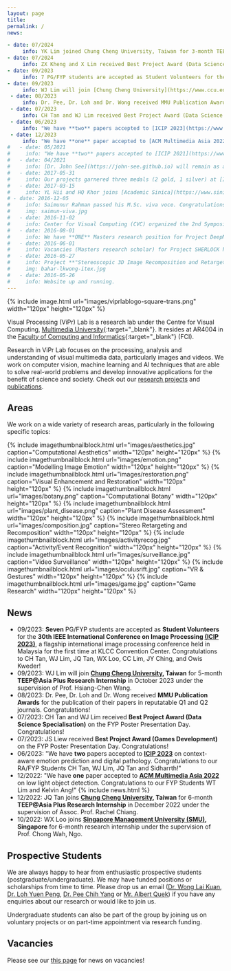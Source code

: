 ```yaml
---
layout: page
title:
permalink: /
news:

- date: 07/2024
     info: YK Lim joined Chung Cheng University, Taiwan for 3-month TEEP@Asia Plus Research Internship in July 2024 under the supervision of Prof. Wen-Nung Lie.
- date: 07/2024
     info: ZX Kheng and X Lim received Best Project Award (Data Science Specialisation) on the FYP Poster Presentation Day. Congratulations!
- date: 09/2023
     info: 7 PG/FYP students are accepted as Student Volunteers for the [ICIP 2023](https://www.2023.ieeeicip.org/), a flagship international image processing conference, which will be held at KLCC Convention Center. Congratulations to CH Tan, WJ Lim, JQ Tan, WX Loo, CC Lim, JY Ching, and Owis Kweder! 
- date: 09/2023
     info: WJ Lim will join [Chung Cheng University](https://www.ccu.edu.tw/?Lang=en), Taiwan for 5-month research internship in October 2023 under the Taiwan Experience Education Program (TEEP) offered by Taiwan Government, under the supervision of [Prof. Hsiang-Chen Wang](https://deptime.ccu.edu.tw/p/405-1102-22900,c2239.php?Lang=en)
 - date: 08/2023
     info: Dr. Pee, Dr. Loh and Dr. Wong received MMU Publication Awards for the publication of their papers in top-tiered Q1 and Q2 journals. Congratulations! 
 - date: 07/2023
     info: CH Tan and WJ Lim received Best Project Award (Data Science Specialisation) on the FYP Poster Presentation Day. Congratulations! 
 - date: 06/2023
     info: "We have **two** papers accepted to [ICIP 2023](https://www.2023.ieeeicip.org/) on context-aware emotion prediction and digital pathology. Congratulations to our RA/FYP Students CH Tan, WJ Lim, JQ Tan and Sidharrth!"
 - date: 12/2023
     info: "We have **one** paper accepted to [ACM Multimedia Asia 2022](https://www.mmasia2022.org/) on low light object detection. Congratulations to our FYP Students WT Lim and Kelvin Ang!"
#   - date: 05/2021
#     info: "We have **two** papers accepted to [ICIP 2021](https://www.2021.ieeeicip.org/) on aesthetics captioning and micro-expression spotting."
#   - date: 04/2021
#     info: [Dr. John See](https://john-see.github.io) will remain as an Associate Member of this lab, as he takes on a new role at Heriot-Watt University Malaysia."
#   - date: 2017-05-31
#     info: Our projects garnered three medals (2 gold, 1 silver) at [ITEX 2017](https://itex.com.my/)!
#   - date: 2017-03-15
#     info: YL Hii and HQ Khor joins [Academic Sinica](https://www.sinica.edu.tw/en), Taiwan for 3-month research internship under [Prof. Cheng Wen-Huang](https://www.citi.sinica.edu.tw/~whcheng/).
# - date: 2016-12-05
#     info: Saimunur Rahman passed his M.Sc. viva voce. Congratulations!
#     img: saimun-viva.jpg
#   - date: 2016-11-02
#     info: Center for Visual Computing (CVC) organized the 2nd Symposium on Visual Computing Research, which was held at Shaftsbury Asteria, Cyberjaya.
#   - date: 2016-08-01
#     info: We have **ONE** Masters research position for Project DeepME. More information [here](/research/jobs/).
#   - date: 2016-06-01
#     info: Vacancies (Masters research scholar) for Project SHERLOCK have been filled!
#   - date: 2016-05-27
#     info: Project **"Stereoscopic 3D Image Recomposition and Retargeting"** led by Lai Kuan (with Baharul, Chun Hau, Wong Chee Onn and Low Kok-Lim (NUS)) has won a Gold Award at ITEX 2016!
#     img: bahar-lkwong-itex.jpg
#   - date: 2016-05-26
#     info: Website up and running.
---
```

{% include image.html url="images/viprlablogo-square-trans.png" width="120px" height="120px"  %}

Visual Processing (ViPr) Lab is a research lab under the Centre for Visual Computing, [Multimedia University]{:target="_blank"}. It resides at AR4004 in the [Faculty of Computing and Informatics]{:target="_blank"} (FCI).

Research in ViPr Lab focuses on the processing, analysis and understanding of visual multimedia data, particularly images and videos. We work on computer vision, machine learning and AI techniques that are able to solve real-world problems and develop innovative applications for the benefit of science and society. Check out our [research projects](/research/) and [publications](/papers/).

## Areas

We work on a wide variety of research areas, particularly in the following specific topics:

{% include imagethumbnailblock.html url="images/aesthetics.jpg" caption="Computational Aesthetics" width="120px" height="120px"  %}
{% include imagethumbnailblock.html url="images/emotion.png" caption="Modelling Image Emotion" width="120px" height="120px"  %}
{% include imagethumbnailblock.html url="images/restoration.png" caption="Visual Enhancement and Restoration" width="120px" height="120px"  %}
{% include imagethumbnailblock.html url="images/botany.png" caption="Computational Botany" width="120px" height="120px"  %}
{% include imagethumbnailblock.html url="images/plant_disease.png" caption="Plant Disease Assessment" width="120px" height="120px"  %}
{% include imagethumbnailblock.html url="images/composition.jpg" caption="Stereo Retargeting and Recomposition" width="120px" height="120px"  %}
{% include imagethumbnailblock.html url="images/activityrecog.jpg" caption="Activity/Event Recognition" width="120px" height="120px"  %}
{% include imagethumbnailblock.html url="images/surveillance.jpg" caption="Video Surveillance" width="120px" height="120px"  %}
{% include imagethumbnailblock.html url="images/oculusrift.jpg" caption="VR & Gestures" width="120px" height="120px"  %}
{% include imagethumbnailblock.html url="images/game.jpg" caption="Game Research" width="120px" height="120px"  %}

## News

- 09/2023: **Seven** PG/FYP students are accepted as **Student Volunteers** for the **30th IEEE International Conference on Image Processing [(ICIP 2023)](https://www.2023.ieeeicip.org/)**, a flagship international image processing conference held in Malaysia for the first time at KLCC Convention Center. Congratulations to CH Tan, WJ Lim, JQ Tan, WX Loo, CC Lim, JY Ching, and Owis Kweder! 
- 09/2023: WJ Lim will join **[Chung Cheng University](https://www.ccu.edu.tw/?Lang=en), Taiwan** for 5-month **TEEP@Asia Plus Research Internship** in October 2023 under the supervision of Prof. Hsiang-Chen Wang.
 - 08/2023: Dr. Pee, Dr. Loh and Dr. Wong received **MMU Publication Awards** for the publication of their papers in reputatable Q1 and Q2 journals. Congratulations! 
 - 07/2023: CH Tan and WJ Lim received **Best Project Award (Data Science Specialisation)** on the FYP Poster Presentation Day. Congratulations!
 - 07/2023: JS Liew received **Best Project Award (Games Development)** on the FYP Poster Presentation Day. Congratulations!
 - 06/2023: "We have **two** papers accepted to **[ICIP 2023](https://www.2023.ieeeicip.org/)** on context-aware emotion prediction and digital pathology. Congratulations to our RA/FYP Students CH Tan, WJ Lim, JQ Tan and Sidharrth!"
 - 12/2022: "We have **one** paper accepted to **[ACM Multimedia Asia 2022](https://www.mmasia2022.org/)** on low light object detection. Congratulations to our FYP Students WT Lim and Kelvin Ang!"
{% include news.html %}
- 12/2022: JQ Tan joins **[Chung Cheng University](https://www.ccu.edu.tw/?Lang=en), Taiwan** for 6-month **TEEP@Asia Plus Research Internship** in December 2022 under the supervision of Assoc. Prof. Rachel Chiang.
- 10/2022: WX Loo joins **[Singapore Management University (SMU)](https://scis.smu.edu.sg/), Singapore** for 6-month research internship under the supervision of Prof. Chong Wah, Ngo.
  
## Prospective Students

We are always happy to hear from enthusiastic prospective students (postgraduate/undergraduate). We may have funded positions or scholarships from time to time. Please drop us an email ([Dr. Wong Lai Kuan], [Dr. Loh Yuen Peng], [Dr. Pee Chih Yang] or [Mr. Albert Quek]) if you have any enquiries about our research or would like to join us.

Undergraduate students can also be part of the group by joining us on voluntary projects or on part-time appointment via research funding.

## Vacancies

Please see our [this page](/research/jobs/) for news on vacancies!

[Multimedia University]: http://www.mmu.edu.my
[Faculty of Computing and Informatics]: http://fci.mmu.edu.my
[Dr. Loh Yuen Peng]: mailto:yploh@mmu.edu.my
[Dr. Wong Lai Kuan]: mailto:lkwong@mmu.edu.my
[Dr. Pee Chih Yang]: mailto:cypee@mmu.edu.my
[Mr. Albert Quek]: mailto:quek.albert@mmu.edu.my

